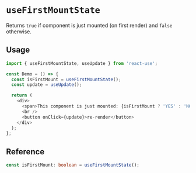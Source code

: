 # `useFirstMountState`

Returns `true` if component is just mounted (on first render) and `false` otherwise.

## Usage

```typescript jsx
import { useFirstMountState, useUpdate } from 'react-use';

const Demo = () => {
  const isFirstMount = useFirstMountState();
  const update = useUpdate();

  return (
    <div>
      <span>This component is just mounted: {isFirstMount ? 'YES' : 'NO'}</span>
      <br />
      <button onClick={update}>re-render</button>
    </div>
  );
};
```

## Reference

```typescript
const isFirstMount: boolean = useFirstMountState();
```
